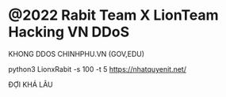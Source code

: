 # @2022 Rabit Team X LionTeam Hacking VN DDoS

KHONG DDOS CHINHPHU.VN (GOV,EDU)

python3 LionxRabit -s 100 -t 5 https://nhatquyenit.net/

ĐỢI KHÁ LÂU
